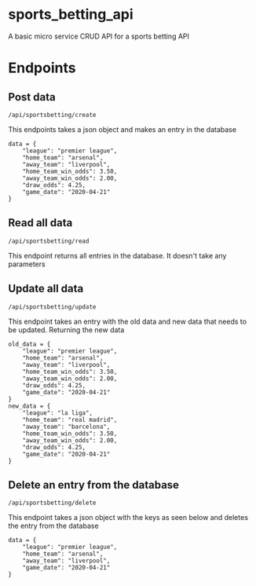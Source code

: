 # sports_betting_api

A basic micro service CRUD API for a sports betting API

# Endpoints

## Post data

```
/api/sportsbetting/create
```

This endpoints takes a json object and makes an entry in the database

```
data = {
    "league": "premier league",
    "home_team": "arsenal",
    "away_team": "liverpool",
    "home_team_win_odds": 3.50,
    "away_team_win_odds": 2.00,
    "draw_odds": 4.25,
    "game_date": "2020-04-21"
}
```

## Read all data

```
/api/sportsbetting/read
```

This endpoint returns all entries in the database. It doesn't take any parameters

## Update all data

```
/api/sportsbetting/update
```

This endpoint takes an entry with the old data and new data that needs to be updated. Returning the new data

```
old_data = {
    "league": "premier league",
    "home_team": "arsenal",
    "away_team": "liverpool",
    "home_team_win_odds": 3.50,
    "away_team_win_odds": 2.00,
    "draw_odds": 4.25,
    "game_date": "2020-04-21"
}
new_data = {
    "league": "la liga",
    "home_team": "real madrid",
    "away_team": "barcelona",
    "home_team_win_odds": 3.50,
    "away_team_win_odds": 2.00,
    "draw_odds": 4.25,
    "game_date": "2020-04-21"
}
```

## Delete an entry from the database

```
/api/sportsbetting/delete
```

This endpoint takes a json object with the keys as seen below and deletes the entry from the database

```
data = {
    "league": "premier league",
    "home_team": "arsenal",
    "away_team": "liverpool",
    "game_date": "2020-04-21"
}
```
